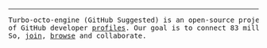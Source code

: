 <!--
<p align="center"><img src="https://upload.wikimedia.org/wikipedia/commons/8/88/Stereographic_projection_in_3D.svg" height="200px" width="200px"></p>
-->

---


<pre>
Turbo-octo-engine (GitHub Suggested) is an open-source project and a <a href="https://en.wikipedia.org/wiki/Webring">webring </a> 
of GitHub developer <a href="https://docs.github.com/en/account-and-profile/setting-up-and-managing-your-github-profile/customizing-your-profile/managing-your-profile-readme">profiles</a>. Our goal is to connect 83 million developers at one place. 
So, <a href="./list">join</a>, <a href="https://cx0y.github.io/turbo-octo-engine">browse</a> and collaborate.
</pre>

<!----
<h6 align="center">You can have this <a href="./widget">widget</a> on your profile :)</h6>
<br>

<div align="center">
<table>
    <tr>
        <td>
           <br>
           <div align="center">
            <a href="https://cx0y.github.io/turbo-octo-engine/"><img src="https://img.icons8.com/pastel-glyph/128/8f8f8f/search--v2.png"/ height="48px" width="48px"></p></a>
            <a href="https://github.com/cx0y/turbo-octo-engine/">Octo-Engine</a>
           </div>
         </td>
    </tr>
</table>
</div>
-->


